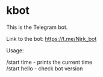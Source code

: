 # kbot

This is the Telegram bot.  

Link to the bot: https://t.me/Njrk_bot  

Usage:

/start time - prints the current time  
/start hello - check bot version